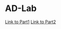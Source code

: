 # AD-Lab

[Link to Part1](https://www.jasonbacon.net/2021-05-active-directory-lab-part1)
[Link to Part2](https://www.jasonbacon.net/2021-05-active-directory-lab-part2)

